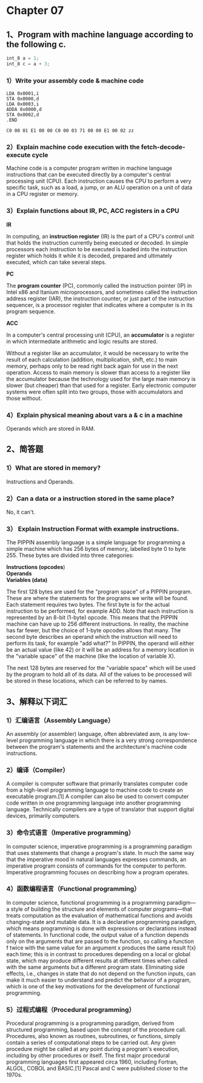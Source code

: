 # Chapter 07

## 1、Program with machine language according to the following c. 
```c
int_8 a = 1;
int_8 c = a + 3;
```
### 1）Write your assembly code & machine code

```armasm
LDA 0x0001,i
STA 0x0000,d
LDA 0x0003,i
ADDA 0x0000,d
STA 0x0002,d
.END
```
```
C0 00 01 E1 00 00 C0 00 03 71 00 00 E1 00 02 zz
```

### 2）Explain machine code execution with the fetch-decode-execute cycle

Machine code is a computer program written in machine language instructions that can be executed directly by a computer's central processing unit (CPU). Each instruction causes the CPU to perform a very specific task, such as a load, a jump, or an ALU operation on a unit of data in a CPU register or memory.

### 3）Explain functions about IR, PC, ACC registers in a CPU 

**IR**

In computing, an **instruction register** (IR) is the part of a CPU's control unit that holds the instruction currently being executed or decoded. In simple processors each instruction to be executed is loaded into the instruction register which holds it while it is decoded, prepared and ultimately executed, which can take several steps.

**PC**

The **program counter** (PC), commonly called the instruction pointer (IP) in Intel x86 and Itanium microprocessors, and sometimes called the instruction address register (IAR), the instruction counter, or just part of the instruction sequencer, is a processor register that indicates where a computer is in its program sequence.

**ACC**

In a computer's central processing unit (CPU), an **accumulator** is a register in which intermediate arithmetic and logic results are stored.

Without a register like an accumulator, it would be necessary to write the result of each calculation (addition, multiplication, shift, etc.) to main memory, perhaps only to be read right back again for use in the next operation. Access to main memory is slower than access to a register like the accumulator because the technology used for the large main memory is slower (but cheaper) than that used for a register. Early electronic computer systems were often split into two groups, those with accumulators and those without.

### 4）Explain physical meaning about vars a & c in a machine 
Operands which are stored in RAM.

## 2、简答题 
### 1）What are stored in memory?

Instructions and Operands.

### 2）Can a data or a instruction stored in the same place? 
No, it can't.
### 3） Explain Instruction Format with example instructions. 
The PIPPIN assembly language is a simple language for programming a simple machine which has 256 bytes of memory, labelled byte 0 to byte 255. These bytes are divided into three categories:

**Instructions (opcodes**)<br>
**Operands**<br>
**Variables (data)**

The first 128 bytes are used for the "program space" of a PIPPIN program. These are where the statements for the programs we write will be found. Each statement requires two bytes. The first byte is for the actual instruction to be performed, for example ADD. Note that each instruction is represented by an 8-bit (1-byte) opcode. This means that the PIPPIN machine can have up to 256 different instructions. In reality, the machine has far fewer, but the choice of 1-byte opcodes allows that many. The second byte describes an operand which the instruction will need to perform its task, for example "add what?" In PIPPIN, the operand will either be an actual value (like 42) or it will be an address for a memory location in the "variable space" of the machine (like the location of variable X). 

The next 128 bytes are reserved for the "variable space" which will be used by the program to hold all of its data. All of the values to be processed will be stored in these locations, which can be referred to by names.


## 3、解释以下词汇 
### 1）汇编语言（Assembly Language）
An assembly (or assembler) language, often abbreviated asm, is any low-level programming language in which there is a very strong correspondence between the program's statements and the architecture's machine code instructions.

### 2）编译（Compiler） 
A compiler is computer software that primarily translates computer code from a high-level programming language to machine code to create an executable program.[1] A compiler can also be used to convert computer code written in one programming language into another programming language. Technically compilers are a type of translator that support digital devices, primarily computers.

### 3）命令式语言（Imperative programming） 
In computer science, imperative programming is a programming paradigm that uses statements that change a program's state. In much the same way that the imperative mood in natural languages expresses commands, an imperative program consists of commands for the computer to perform. Imperative programming focuses on describing how a program operates.

### 4）函数编程语言（Functional programming）
In computer science, functional programming is a programming paradigm—a style of building the structure and elements of computer programs—that treats computation as the evaluation of mathematical functions and avoids changing-state and mutable data. It is a declarative programming paradigm, which means programming is done with expressions or declarations instead of statements. In functional code, the output value of a function depends only on the arguments that are passed to the function, so calling a function f twice with the same value for an argument x produces the same result f(x) each time; this is in contrast to procedures depending on a local or global state, which may produce different results at different times when called with the same arguments but a different program state. Eliminating side effects, i.e., changes in state that do not depend on the function inputs, can make it much easier to understand and predict the behavior of a program, which is one of the key motivations for the development of functional programming.

### 5）过程式编程（Procedural programming）

Procedural programming is a programming paradigm, derived from structured programming, based upon the concept of the procedure call. Procedures, also known as routines, subroutines, or functions, simply contain a series of computational steps to be carried out. Any given procedure might be called at any point during a program's execution, including by other procedures or itself. The first major procedural programming languages first appeared circa 1960, including Fortran, ALGOL, COBOL and BASIC.[1] Pascal and C were published closer to the 1970s.
